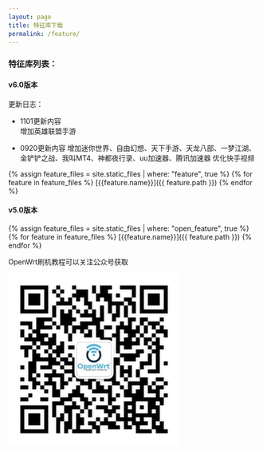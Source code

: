 ```yaml
---
layout: page
title: 特征库下载
permalink: /feature/
---
```


### 特征库列表：

#### v6.0版本  
更新日志：  
- 1101更新内容  
增加英雄联盟手游  

- 0920更新内容
增加迷你世界、自由幻想、天下手游、天龙八部、一梦江湖、金铲铲之战、我叫MT4、神都夜行录、uu加速器、腾讯加速器
优化快手视频


{% assign feature_files = site.static_files | where: "feature", true %}
{% for feature in feature_files %}
 [{{feature.name}}]({{ feature.path }})
{% endfor %}


#### v5.0版本

{% assign feature_files = site.static_files | where: "open_feature", true %}
{% for feature in feature_files %}
 [{{feature.name}}]({{ feature.path }})
{% endfor %}

OpenWrt刷机教程可以关注公众号获取

![](/assets/img/qrcode-openwrt.jpg)
